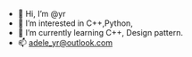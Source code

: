 - 👋 Hi, I’m @yr
- 👀 I’m interested in C++,Python,
- 🌱 I’m currently learning C++, Design pattern.
- 📫 adele_yr@outlook.com
<!---- 💞️ I’m looking to collaborate on ...--->


<!---
yr-github/yr-github is a ✨ special ✨ repository because its `README.md` (this file) appears on your GitHub profile.
You can click the Preview link to take a look at your changes.
--->
